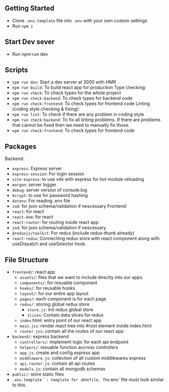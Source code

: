 ## Getting Started
- Clone `.env.template` file into `.env` with your own custom settings
- Run `npm i`

## Start Dev sever
- Run npm run dev

## Scripts
- `npm run dev`: Start a dev server at 3000 with HMR
- `npm run build`: To build react app for production
Type checking:
- `npm run check`: To check types for the whole project
- `npm run check:backend`: To check types for backend code
- `npm run check:frontend`: To check types for frontend code
Linting (coding style checking & fixing):
- `npm run lint`: To check if there are any problem in coding style
- `npm run check:backend`: To fix all linting problems. If there are problems that cannot be fixed then we need to manually fix those.
- `npm run check:frontend`: To check types for frontend code

## Packages
Backend:
- `express`: Express server
- `express-session`: For login session
- `vite-express`: to use vite with express for hot module reloading
- `morgon`: server logger
- `debug`: server version of console.log
- `bcrypt`: to use for password hashing
- `dotenv`: For reading .env file
- `zod`: for json schema/validation if nescessary
Frontend:
- `react`: for react
- `react-dom`: for react
- `react-router`: for routing inside react app
- `zod`: for json schema/validation if nescessary
- `@reduxjs/toolkit`: For redux (include redux-thunk already)
- `react-redux`: Connectiing redux store with react component along with useDispatch and useSelector hook.

## File Structure
- `frontend/`: react app
	- `assets/`: files that we want to include directly into our apps.
	- `components/`: for resuable component
	- `hooks/`: for reusable hooks
	- `layout/`: for our entire app layout
	- `pages/`: each component is for each page
	- `redux/`: storing global redux store
		- `store.js`: Init redux global store
		- `slices`: Contain data slices for redux
	- `index`.html: entry point of our react app
	- `main.jsx`: render react tree into #root element inside index.html
	- `router.jsx`: contain all the routes of our react app
- `backend/`: express backend
	- `controllers/`: implement logic for each api endpoint
	- `helpers/`: resuable function accross controllers
	- `app.js`: create and config express app
	- `middleware.js`: collection of all custom middlewares express
	- `api.router.js`: contain all api routes
	- `models.js`: contain all mongodb schemas
- `public/`: store static files
- `.env.template``: template for `.env` file. The `.env` file must look similar to this.

